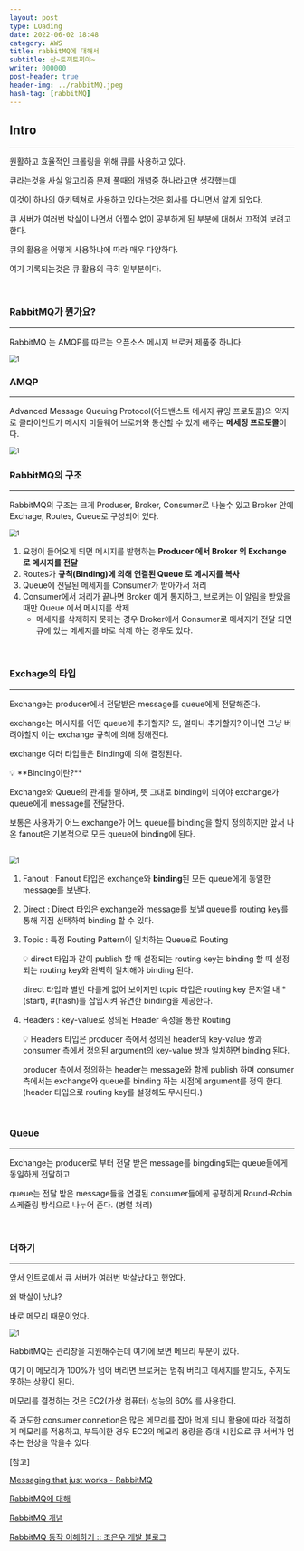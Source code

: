 ```yaml
---
layout: post
type: LOading
date: 2022-06-02 18:48
category: AWS
title: rabbitMQ에 대해서
subtitle: 산~토끼토끼야~
writer: 000000
post-header: true
header-img: ../rabbitMQ.jpeg
hash-tag: [rabbitMQ]
---
```


## Intro

---

원활하고 효율적인 크롤링을 위해 큐를 사용하고 있다.

큐라는것을 사실 알고리즘 문제 풀때의 개념중 하나라고만 생각했는데

이것이 하나의 아키텍쳐로 사용하고 있다는것은 회사를 다니면서 알게 되었다.

큐 서버가 여러번 박살이 나면서 어쩔수 없이 공부하게 된 부분에 대해서 끄적여 보려고 한다.

큐의 활용을 어떻게 사용하냐에 따라 매우 다양하다.

여기 기록되는것은 큐 활용의 극히 일부분이다.

<br>

### **RabbitMQ가 뭔가요?**

---

RabbitMQ 는 AMQP를 따르는 오픈소스 메시지 브로커 제품중 하나다.

<img src="img/1.png" alt="1" style="zoom:80%;" />

<br>


### AMQP

---

Advanced Message Queuing Protocol(어드밴스트 메시지 큐잉 프로토콜)의 약자로 클라이언트가 메시지 미들웨어 브로커와 통신할 수 있게 해주는 **메세징 프로토콜**이다.

<img src="img/2.png" alt="1" style="zoom:80%;" />

<br>

### RabbitMQ의 구조

---

RabbitMQ의 구조는 크게 Produser, Broker, Consumer로 나눌수 있고 Broker 안에 Exchage, Routes, Queue로 구성되어 있다.

<img src="img/3.png" alt="1" style="zoom:80%;" />

1. 요청이 들어오게 되면 메시지를 발행하는 **Producer 에서 Broker 의 Exchange 로 메시지를 전달**
2. Routes가 **규칙(Binding)에 의해 연결된 Queue 로 메시지를 복사**
3. Queue에 전달된 메세지를 Consumer가 받아가서 처리
4. Consumer에서 처리가 끝나면 Broker 에게 통지하고, 브로커는 이 알림을 받았을 때만 Queue 에서 메시지를 삭제
    - 메세지를 삭제하지 못하는 경우 Broker에서 Consumer로 메세지가 전달 되면 큐에 있는 메세지를 바로 삭제 하는 경우도 있다.


<br>


### Exchage의 타입

---

Exchange는 producer에서 전달받은 message를 queue에게 전달해준다.

exchange는 메시지를 어떤 queue에 추가할지? 또, 얼마나 추가할지? 아니면 그냥 버려야할지 이는 exchange 규칙에 의해 정해진다.

exchange 여러 타입들은 Binding에 의해 결정된다.

<aside>
💡 **Binding이란?**

Exchange와 Queue의 관계를 말하며, 뜻 그대로 binding이 되어야 exchange가 queue에게 message를 전달한다.

보통은 사용자가 어느 exchange가 어느 queue를 binding을 할지 정의하지만 앞서 나온 fanout은 기본적으로 모든 queue에 binding에 된다.

</aside>

<br>

<img src="img/4.png" alt="1" style="zoom:80%;" />

<br>


1. Fanout
 : Fanout 타입은 exchange와 **binding**된 모든 queue에게 동일한 message를 보낸다.
2. Direct
 : Direct 타입은 exchange와 message를 보낼 queue를 routing key를 통해 직접 선택하여 binding 할 수 있다.
3. Topic
 : 특정 Routing Pattern이 일치하는 Queue로 Routing
    
    <aside>
    💡 direct 타입과 같이 publish 할 때 설정되는 routing key는 binding 할 때 설정되는 routing key와 완벽히 일치해야 binding 된다.
    
    direct 타입과 별반 다를게 없어 보이지만 topic 타입은 routing key 문자열 내 *(start), #(hash)를 삽입시켜 유연한 binding을 제공한다.
    
    </aside>
    
4. Headers
 : key-value로 정의된 Header 속성을 통한 Routing
    
    <aside>
    💡 Headers 타입은 producer 측에서 정의된 header의 key-value 쌍과 consumer 측에서 정의된 argument의 key-value 쌍과 일치하면 binding 된다.
    
    producer 측에서 정의하는 header는 message와 함께 publish 하며 consumer 측에서는 exchange와 queue를 binding 하는 시점에 argument를 정의 한다. (header 타입으로 routing key를 설정해도 무시된다.)
    
    </aside>
    

<br>


### Queue

---

Exchange는 producer로 부터 전달 받은 message를 bingding되는 queue들에게 동일하게 전달하고

queue는 전달 받은 message들을 연결된 consumer들에게 공평하게 Round-Robin 스케쥴링 방식으로 나누어 준다. (병렬 처리)


<br>


### 더하기

---

앞서 인트로에서 큐 서버가 여러번 박살났다고 했었다.

왜 박살이 났냐?

바로 메모리 때문이었다.

<img src="img/5.png" alt="1" style="zoom:80%;" />

RabbitMQ는 관리창을 지원해주는데 여기에 보면 메모리 부분이 있다.

여기 이 메모리가 100%가 넘어 버리면 브로커는 멈춰 버리고 메세지를 받지도, 주지도 못하는 상황이 된다.

메모리를 결정하는 것은 EC2(가상 컴퓨터) 성능의 60% 를 사용한다.

즉 과도한 consumer connetion은 많은 메모리를 잡아 먹게 되니 활용에 따라 적절하게 메모리를 적용하고, 부득이한 경우 EC2의 메모리 용량을 증대 시킴으로 큐 서버가 멈추는 현상을 막을수 있다.

[참고]

[Messaging that just works - RabbitMQ](https://www.rabbitmq.com/)

[RabbitMQ에 대해](https://nesoy.github.io/articles/2019-02/RabbitMQ)

[RabbitMQ 개념](https://hwannny.tistory.com/82#recentEntries)

[RabbitMQ 동작 이해하기 :: 조은우 개발 블로그](https://jonnung.dev/rabbitmq/2019/02/06/about-amqp-implementtation-of-rabbitmq/)
